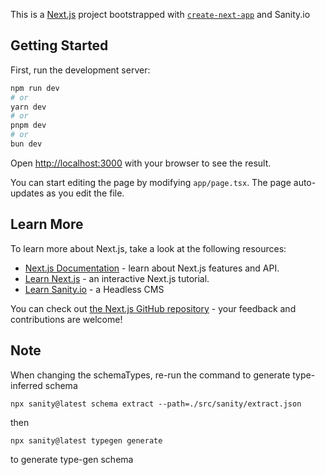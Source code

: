 This is a [Next.js](https://nextjs.org) project bootstrapped with [`create-next-app`](https://nextjs.org/docs/app/api-reference/cli/create-next-app) and Sanity.io

## Getting Started

First, run the development server:

```bash
npm run dev
# or
yarn dev
# or
pnpm dev
# or
bun dev
```

Open [http://localhost:3000](http://localhost:3000) with your browser to see the result.

You can start editing the page by modifying `app/page.tsx`. The page auto-updates as you edit the file.

## Learn More

To learn more about Next.js, take a look at the following resources:

- [Next.js Documentation](https://nextjs.org/docs) - learn about Next.js features and API.
- [Learn Next.js](https://nextjs.org/learn) - an interactive Next.js tutorial.
- [Learn Sanity.io](https://www.sanity.io/docs) - a Headless CMS

You can check out [the Next.js GitHub repository](https://github.com/vercel/next.js) - your feedback and contributions are welcome!

## Note

When changing the schemaTypes, re-run the command to generate type-inferred schema

`npx sanity@latest schema extract --path=./src/sanity/extract.json`

 then

`npx sanity@latest typegen generate`

 to generate type-gen schema

